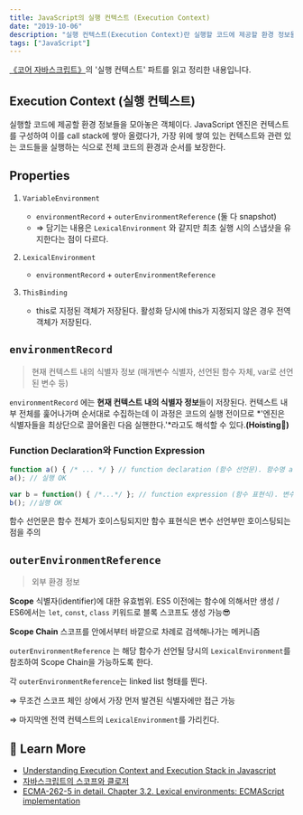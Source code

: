 ```yaml
---
title: JavaScript의 실행 컨텍스트 (Execution Context)
date: "2019-10-06"
description: "실행 컨텍스트(Execution Context)란 실행할 코드에 제공할 환경 정보들을 모아놓은 객체이다."
tags: ["JavaScript"]
---
```


[《코어 자바스크립트》](https://book.naver.com/bookdb/book_detail.nhn?bid=15433261)의 '실행 컨텍스트' 파트를 읽고 정리한 내용입니다.

## Execution Context (실행 컨텍스트)

실행할 코드에 제공할 환경 정보들을 모아놓은 객체이다. JavaScript 엔진은 컨텍스트를 구성하여 이를 call stack에 쌓아 올렸다가, 가장 위에 쌓여 있는 컨텍스트와 관련 있는 코드들을 실행하는 식으로 전체 코드의 환경과 순서를 보장한다.

## Properties

1. `VariableEnvironment`
    - `environmentRecord` + `outerEnvironmentReference` (둘 다 snapshot)
    - ⇒ 담기는 내용은 `LexicalEnvironment` 와 같지만 최초 실행 시의 스냅샷을 유지한다는 점이 다르다.
2. `LexicalEnvironment`
    - `environmentRecord` + `outerEnvironmentReference`
    
3. `ThisBinding`
    - this로 지정된 객체가 저장된다. 활성화 당시에 this가 지정되지 않은 경우 전역 객체가 저장된다.

## `environmentRecord`

> 현재 컨텍스트 내의 식별자 정보 (매개변수 식별자, 선언된 함수 자체, var로 선언된 변수 등)

`environmentRecord` 에는 **현재 컨텍스트 내의 식별자 정보**들이 저장된다. 컨텍스트 내부 전체를 훑어나가며 순서대로 수집하는데 이 과정은 코드의 실행 전이므로 *'엔진은 식별자들을 최상단으로 끌어올린 다음 실핸한다.'*라고도 해석할 수 있다.**(Hoisting🤩)**

### Function Declaration와 Function Expression

```js
function a() { /* ... */ } // function declaration (함수 선언문). 함수명 a가 곧 변수명
a(); // 실행 OK

var b = function() { /*...*/ }; // function expression (함수 표현식). 변수명 b가 곧 변수명
b(); //실행 OK
```

함수 선언문은 함수 전체가 호이스팅되지만 함수 표현식은 변수 선언부만 호이스팅되는 점을 주의

## `outerEnvironmentReference`

> 외부 환경 정보

**Scope** 식별자(identifier)에 대한 유효범위. ES5 이전에는 함수에 의해서만 생성 / ES6에서는 `let`, `const`, `class` 키워드로 블록 스코프도 생성 가능😎

**Scope Chain** 스코프를 안에서부터 바깥으로 차례로 검색해나가는 메커니즘

`outerEnvironmentReference` 는 해당 함수가 선언될 당시의 `LexicalEnvironment`를 참조하여 Scope Chain을 가능하도록 한다.

각 `outerEnvironmentReference`는 linked list 형태를 띈다.

⇒ 무조건 스코프 체인 상에서 가장 먼저 발견된 식별자에만 접근 가능

⇒ 마지막엔 전역 컨텍스트의 `LexicalEnvironment`를 가리킨다.

## 📘 Learn More

- [Understanding Execution Context and Execution Stack in Javascript](https://blog.bitsrc.io/understanding-execution-context-and-execution-stack-in-javascript-1c9ea8642dd0)
- [자바스크립트의 스코프와 클로저](https://meetup.toast.com/posts/86)
- [ECMA-262-5 in detail. Chapter 3.2. Lexical environments: ECMAScript implementation](http://dmitrysoshnikov.com/ecmascript/es5-chapter-3-2-lexical-environments-ecmascript-implementation/)
